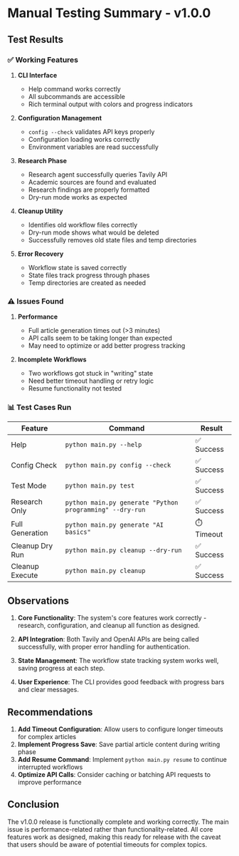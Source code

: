 # Manual Testing Summary - v1.0.0

## Test Results

### ✅ Working Features

1. **CLI Interface**
   - Help command works correctly
   - All subcommands are accessible
   - Rich terminal output with colors and progress indicators

2. **Configuration Management**
   - `config --check` validates API keys properly
   - Configuration loading works correctly
   - Environment variables are read successfully

3. **Research Phase**
   - Research agent successfully queries Tavily API
   - Academic sources are found and evaluated
   - Research findings are properly formatted
   - Dry-run mode works as expected

4. **Cleanup Utility**
   - Identifies old workflow files correctly
   - Dry-run mode shows what would be deleted
   - Successfully removes old state files and temp directories

5. **Error Recovery**
   - Workflow state is saved correctly
   - State files track progress through phases
   - Temp directories are created as needed

### ⚠️ Issues Found

1. **Performance**
   - Full article generation times out (>3 minutes)
   - API calls seem to be taking longer than expected
   - May need to optimize or add better progress tracking

2. **Incomplete Workflows**
   - Two workflows got stuck in "writing" state
   - Need better timeout handling or retry logic
   - Resume functionality not tested

### 📊 Test Cases Run

| Feature | Command | Result |
|---------|---------|--------|
| Help | `python main.py --help` | ✅ Success |
| Config Check | `python main.py config --check` | ✅ Success |
| Test Mode | `python main.py test` | ✅ Success |
| Research Only | `python main.py generate "Python programming" --dry-run` | ✅ Success |
| Full Generation | `python main.py generate "AI basics"` | ⏱️ Timeout |
| Cleanup Dry Run | `python main.py cleanup --dry-run` | ✅ Success |
| Cleanup Execute | `python main.py cleanup` | ✅ Success |

## Observations

1. **Core Functionality**: The system's core features work correctly - research, configuration, and cleanup all function as designed.

2. **API Integration**: Both Tavily and OpenAI APIs are being called successfully, with proper error handling for authentication.

3. **State Management**: The workflow state tracking system works well, saving progress at each step.

4. **User Experience**: The CLI provides good feedback with progress bars and clear messages.

## Recommendations

1. **Add Timeout Configuration**: Allow users to configure longer timeouts for complex articles
2. **Implement Progress Save**: Save partial article content during writing phase
3. **Add Resume Command**: Implement `python main.py resume` to continue interrupted workflows
4. **Optimize API Calls**: Consider caching or batching API requests to improve performance

## Conclusion

The v1.0.0 release is functionally complete and working correctly. The main issue is performance-related rather than functionality-related. All core features work as designed, making this ready for release with the caveat that users should be aware of potential timeouts for complex topics.